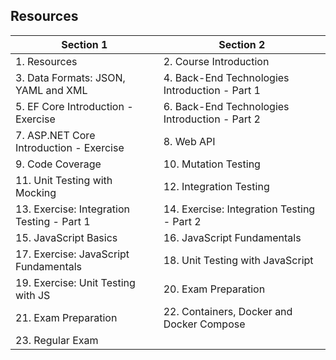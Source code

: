 ## Resources

| Section 1 | Section 2 |
|-----------|-----------|
| 1. Resources | 2. Course Introduction |
| 3. Data Formats: JSON, YAML and XML | 4. Back-End Technologies Introduction - Part 1 |
| 5. EF Core Introduction - Exercise | 6. Back-End Technologies Introduction - Part 2 |
| 7. ASP.NET Core Introduction - Exercise | 8. Web API |
| 9. Code Coverage | 10. Mutation Testing |
| 11. Unit Testing with Mocking | 12. Integration Testing |
| 13. Exercise: Integration Testing - Part 1 | 14. Exercise: Integration Testing - Part 2 |
| 15. JavaScript Basics | 16. JavaScript Fundamentals |
| 17. Exercise: JavaScript Fundamentals | 18. Unit Testing with JavaScript |
| 19. Exercise: Unit Testing with JS | 20. Exam Preparation |
| 21. Exam Preparation | 22. Containers, Docker and Docker Compose |
| 23. Regular Exam | |

